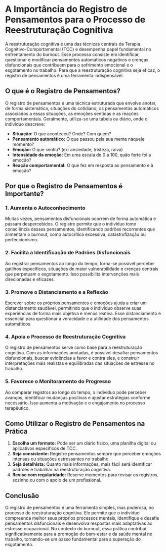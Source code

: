 # A Importância do Registro de Pensamentos para o Processo de Reestruturação Cognitiva

A reestruturação cognitiva é uma das técnicas centrais da Terapia Cognitivo-Comportamental (TCC) e desempenha papel fundamental no enfrentamento do burnout. Esse processo consiste em identificar, questionar e modificar pensamentos automáticos negativos e crenças disfuncionais que contribuem para o sofrimento emocional e o esgotamento no trabalho. Para que a reestruturação cognitiva seja eficaz, o registro de pensamentos é uma ferramenta indispensável.

## O que é o Registro de Pensamentos?

O registro de pensamentos é uma técnica estruturada que envolve anotar, de forma sistemática, situações do cotidiano, os pensamentos automáticos associados a essas situações, as emoções sentidas e as reações comportamentais. Geralmente, utiliza-se uma tabela ou diário, onde o indivíduo descreve:

- **Situação:** O que aconteceu? Onde? Com quem?
- **Pensamento automático:** O que passou pela sua mente naquele momento?
- **Emoção:** O que sentiu? (ex: ansiedade, tristeza, raiva)
- **Intensidade da emoção:** Em uma escala de 0 a 100, quão forte foi a emoção?
- **Reação comportamental:** O que fez em resposta ao pensamento e à emoção?

## Por que o Registro de Pensamentos é Importante?

### 1. **Aumenta o Autoconhecimento**

Muitas vezes, pensamentos disfuncionais ocorrem de forma automática e passam despercebidos. O registro permite que o indivíduo tome consciência desses pensamentos, identificando padrões recorrentes que alimentam o burnout, como autocrítica excessiva, catastrofização ou perfeccionismo.

### 2. **Facilita a Identificação de Padrões Disfuncionais**

Ao registrar pensamentos ao longo do tempo, torna-se possível perceber gatilhos específicos, situações de maior vulnerabilidade e crenças centrais que perpetuam o esgotamento. Isso possibilita intervenções mais direcionadas e eficazes.

### 3. **Promove o Distanciamento e a Reflexão**

Escrever sobre os próprios pensamentos e emoções ajuda a criar um distanciamento saudável, permitindo que o indivíduo observe suas experiências de forma mais objetiva e menos reativa. Esse distanciamento é essencial para questionar a veracidade e a utilidade dos pensamentos automáticos.

### 4. **Apoia o Processo de Reestruturação Cognitiva**

O registro de pensamentos serve como base para a reestruturação cognitiva. Com as informações anotadas, é possível desafiar pensamentos disfuncionais, buscar evidências a favor e contra eles, e construir interpretações mais realistas e equilibradas das situações de estresse no trabalho.

### 5. **Favorece o Monitoramento do Progresso**

Ao comparar registros ao longo do tempo, o indivíduo pode perceber avanços, identificar mudanças positivas e ajustar estratégias conforme necessário. Isso aumenta a motivação e o engajamento no processo terapêutico.

## Como Utilizar o Registro de Pensamentos na Prática

1. **Escolha um formato:** Pode ser um diário físico, uma planilha digital ou aplicativos específicos de TCC.
2. **Seja consistente:** Registre pensamentos sempre que perceber emoções intensas ou situações estressantes no trabalho.
3. **Seja detalhista:** Quanto mais informações, mais fácil será identificar padrões e trabalhar na reestruturação cognitiva.
4. **Revise com regularidade:** Reserve momentos para revisar os registros, sozinho ou com o apoio de um profissional.

## Conclusão

O registro de pensamentos é uma ferramenta simples, mas poderosa, no processo de reestruturação cognitiva. Ele permite que o indivíduo compreenda melhor seus próprios processos mentais, identifique e desafie pensamentos disfuncionais e desenvolva respostas mais adaptativas ao estresse ocupacional. No contexto do burnout, essa prática contribui significativamente para a promoção do bem-estar e da saúde mental no trabalho, tornando-se um passo fundamental para a superação do esgotamento.